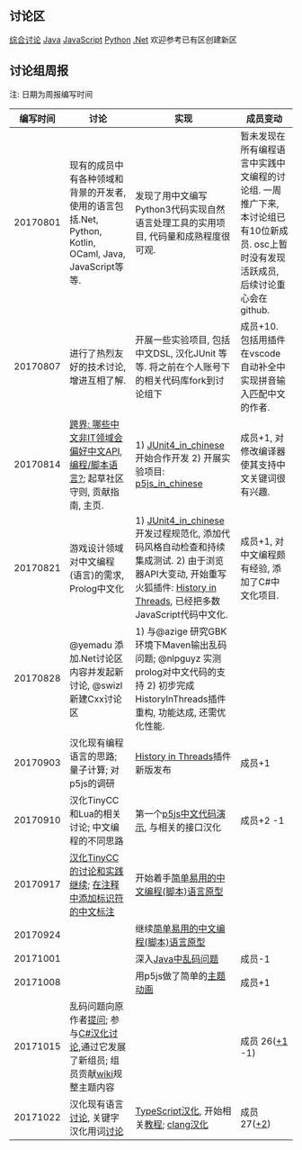 ## 讨论区
[综合讨论](https://github.com/program-in-chinese/overview/issues) [Java](https://github.com/program-in-chinese/Java) [JavaScript](https://github.com/program-in-chinese/JavaScript) [Python](https://github.com/program-in-chinese/Python) [.Net](https://github.com/program-in-chinese/.Net) 欢迎参考已有区创建新区

## 讨论组周报

注: 日期为周报编写时间

编写时间 | 讨论 | 实现 | 成员变动
------------ | ------------- | ------------- | -------------
20170801 | 现有的成员中有各种领域和背景的开发者, 使用的语言包括.Net, Python, Kotlin, OCaml, Java, JavaScript等等. | 发现了用中文编写Python3代码实现自然语言处理工具的实用项目, 代码量和成熟程度很可观. | 暂未发现在所有编程语言中实践中文编程的讨论组. 一周推广下来, 本讨论组已有10位新成员. osc上暂时没有发现活跃成员, 后续讨论重心会在github. | 
20170807 | 进行了热烈友好的技术讨论, 增进互相了解. | 开展一些实验项目, 包括中文DSL, 汉化JUnit 等等. 将之前在个人账号下的相关代码库fork到讨论组下 | 成员+10. 包括用插件在vscode自动补全中实现拼音输入匹配中文的作者. |
20170814 | [跨界: 哪些中文非IT领域会偏好中文API, 编程/脚本语言?](https://github.com/program-in-chinese/overview/issues/19); 起草社区守则, 贡献指南, 主页. | 1) [JUnit4_in_chinese](https://github.com/program-in-chinese/junit4_in_chinese)开始合作开发 2) 开展实验项目: [p5js_in_chinese](https://github.com/program-in-chinese/p5js_in_chinese) | 成员+1, 对修改编译器使其支持中文关键词很有兴趣. |
20170821 | 游戏设计领域对中文编程(语言)的需求, Prolog中文化 | 1) [JUnit4_in_chinese](https://github.com/program-in-chinese/junit4_in_chinese)开发过程规范化, 添加代码风格自动检查和持续集成测试. 2) 由于浏览器API大变动, 开始重写火狐插件: [History in Threads](https://github.com/program-in-chinese/HistoryInThreads_WebExtension), 已经把多数JavaScript代码中文化. | 成员+1, 对中文编程颇有经验, 添加了C#中文化项目. |
20170828 | @yemadu 添加.Net讨论区内容并发起新讨论, @swizl 新建Cxx讨论区 | 1) 与@azige 研究GBK环境下Maven输出乱码问题; @nlpguyz 实测prolog对中文代码的支持 2) 初步完成HistoryInThreads插件重构, 功能达成, 还需优化性能. | |
20170903 |  汉化现有编程语言的思路; 量子计算; 对p5js的调研 | [History in Threads](https://addons.mozilla.org/en-US/firefox/addon/history-in-threads/)插件新版发布 | 成员+1 |
20170910 | 汉化TinyCC和Lua的相关讨论; 中文编程的不同思路 | 第一个[p5js中文代码演示](https://my.oschina.net/u/750760/tweet/15262605), 与相关的接口汉化 | 成员+2 -1 |
20170917 | [汉化TinyCC的讨论和实践继续](https://github.com/program-in-chinese/overview/issues/28#issuecomment-328427766); [在注释中添加标识符的中文标注](https://github.com/program-in-chinese/overview/issues/32) | 开始着手[简单易用的中文编程(脚本)语言原型](https://github.com/program-in-chinese/overview/issues/33) | |
20170924 | | 继续[简单易用的中文编程(脚本)语言原型](https://github.com/program-in-chinese/overview/issues/33#issuecomment-331752774) | |
20171001 | | 深入[Java中乱码问题](https://github.com/program-in-chinese/junit4_in_chinese/pull/12#issuecomment-333349920) | 成员-1 |
20171008 | | 用p5js做了简单的[主题动画](https://github.com/program-in-chinese/overview/issues/20#issuecomment-335245582) | 成员+1 |
20171015 | 乱码问题向原作者[提问](https://github.com/checkstyle/checkstyle/commit/702a1a957607881e72bb94b3104c2603ef10891f#commitcomment-24897023); 参与[C#汉化讨论](https://github.com/dotnet/csharplang/issues/993),通过它发展了新组员; 组员贡献[wiki](https://github.com/program-in-chinese/overview/wiki)规整主题内容 | | 成员 26([+1](https://github.com/program-in-chinese/overview/issues/2#issuecomment-336612923) -1) |
20171022 | 汉化现有语言[讨论](https://github.com/program-in-chinese/overview/issues/25#issuecomment-337445958), 关键字汉化用词[讨论](https://github.com/program-in-chinese/overview/issues/40) | [TypeScript汉化](https://github.com/program-in-chinese/CTS), 开始相关[教程](https://github.com/program-in-chinese/CTS_in_hours); [clang汉化](https://github.com/program-in-chinese/overview/issues/40) | 成员 27([+2](https://github.com/program-in-chinese/overview/issues/2#issuecomment-336962229)) |
